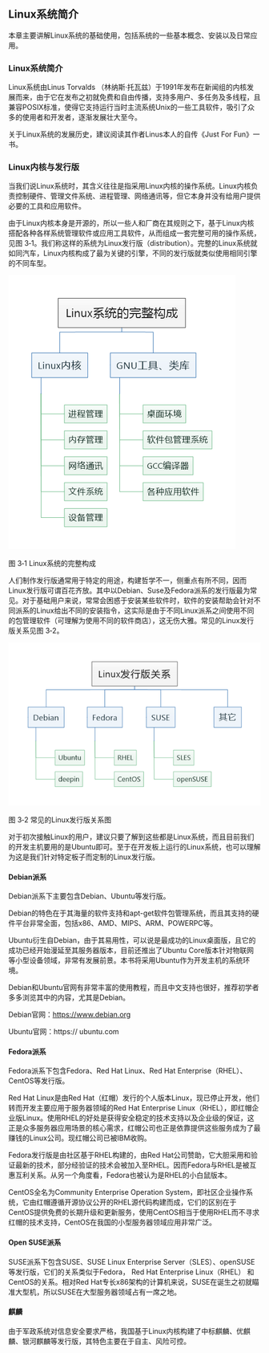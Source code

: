 [](linux_brief)

Linux系统简介
-------------

本章主要讲解Linux系统的基础使用，包括系统的一些基本概念、安装以及日常应用。

### Linux系统简介

Linux系统由Linus Torvalds
（林纳斯·托瓦兹）于1991年发布在新闻组的内核发展而来，由于它在发布之初就免费和自由传播，支持多用户、多任务及多线程，且兼容POSIX标准，使得它支持运行当时主流系统Unix的一些工具软件，吸引了众多的使用者和开发者，逐渐发展壮大至今。

关于Linux系统的发展历史，建议阅读其作者Linus本人的自传《Just For Fun》一书。

###  Linux内核与发行版

当我们说Linux系统时，其含义往往是指采用Linux内核的操作系统。Linux内核负责控制硬件、管理文件系统、进程管理、网络通讯等，但它本身并没有给用户提供必要的工具和应用软件。

由于Linux内核本身是开源的，所以一些人和厂商在其规则之下，基于Linux内核搭配各种各样系统管理软件或应用工具软件，从而组成一套完整可用的操作系统，见图
3‑1。我们称这样的系统为Linux发行版（distribution）。完整的Linux系统就如同汽车，Linux内核构成了最为关键的引擎，不同的发行版就类似使用相同引擎的不同车型。

![](media/aaed609570c5c1598256a784d8565183.bmp)

图 3‑1 Linux系统的完整构成

人们制作发行版通常用于特定的用途，构建哲学不一，侧重点有所不同，因而Linux发行版可谓百花齐放。其中以Debian、Suse及Fedora派系的发行版最为常见。对于基础用户来说，常常会困惑于安装某些软件时，软件的安装帮助会针对不同派系的Linux给出不同的安装指令，这实际是由于不同Linux派系之间使用不同的包管理软件（可理解为使用不同的软件商店），这无伤大雅。常见的Linux发行版关系见图
3‑2。

![](media/447fb0d90a2109a1b7ab878fc94d00b1.bmp)

图 3‑2 常见的Linux发行版关系图

对于初次接触Linux的用户，建议只要了解到这些都是Linux系统，而且目前我们的开发主机要用的是Ubuntu即可。至于在开发板上运行的Linux系统，也可以理解为这是我们针对特定板子而定制的Linux发行版。

#### Debian派系

Debian派系下主要包含Debian、Ubuntu等发行版。

Debian的特色在于其海量的软件支持和apt-get软件包管理系统，而且其支持的硬件平台非常全面，包括x86、AMD、MIPS、ARM、POWERPC等。

Ubuntu衍生自Debian，由于其易用性，可以说是最成功的Linux桌面版，且它的成功已经开始漫延至其服务器版本，目前还推出了Ubuntu
Core版本针对物联网等小型设备领域，非常有发展前景。本书将采用Ubuntu作为开发主机的系统环境。

Debian和Ubuntu官网有非常丰富的使用教程，而且中文支持也很好，推荐初学者多多浏览其中的内容，尤其是Debian。

Debian官网：<https://www.debian.org>

Ubuntu官网：https:// ubuntu.com

#### Fedora派系

Fedora派系下包含Fedora、Red Hat Linux、Red Hat
Enterprise（RHEL）、CentOS等发行版。

Red Hat Linux是由Red
Hat（红帽）发行的个人版本Linux，现已停止开发，他们转而开发主要应用于服务器领域的Red
Hat Enterprise
Linux（RHEL），即红帽企业版Linux。使用RHEL的好处是获得安全稳定的技术支持以及企业级的保证，这正是众多服务器应用场景的核心需求，红帽公司也正是依靠提供这些服务成为了最赚钱的Linux公司。现红帽公司已被IBM收购。

Fedora发行版是由社区基于RHEL构建的，由Red
Hat公司赞助，它大胆采用和验证最新的技术，部分经验证的技术会被加入至RHEL。因而Fedora与RHEL是被互惠互利关系。从另一个角度看，Fedora也被认为是RHEL的小白鼠版本。

CentOS全名为Community Enterprise Operation
System，即社区企业操作系统，它由红帽遵循开源协议公开的RHEL源代码构建而成，它们的区别在于CentOS提供免费的长期升级和更新服务，使用CentOS相当于使用RHEL而不寻求红帽的技术支持，CentOS在我国的小型服务器领域应用非常广泛。

#### Open SUSE派系

SUSE派系下包含SUSE、SUSE Linux Enterprise
Server（SLES）、openSUSE等发行版，它们的关系类似于Fedora， Red Hat Enterprise
Linux（RHEL） 和CentOS的关系。相对Red
Hat专长x86架构的计算机来说，SUSE在诞生之初就瞄准大型机，所以SUSE在大型服务器领域占有一席之地。

#### 麒麟

由于军政系统对信息安全要求严格，我国基于Linux内核构建了中标麒麟、优麒麟、银河麒麟等发行版，其特色主要在于自主、风险可控。
